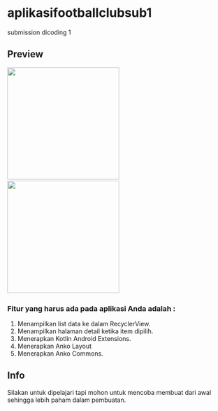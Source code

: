 # aplikasifootballclubsub1
submission dicoding 1

## Preview
<img src="https://github.com/omrobbie/kotlin-football-club/blob/master/preview/listPreview.png" width=256/>&nbsp;
<img src="https://github.com/omrobbie/kotlin-football-club/blob/master/preview/detailPreview.png" width=256/>&nbsp;

### Fitur yang harus ada pada aplikasi Anda adalah :
1. Menampilkan list data ke dalam RecyclerView.
2. Menampilkan halaman detail ketika item dipilih.
3. Menerapkan Kotlin Android Extensions.
4. Menerapkan Anko Layout 
5. Menerapkan Anko Commons.

## Info ##
Silakan untuk dipelajari tapi mohon untuk mencoba membuat dari awal sehingga lebih paham dalam pembuatan.
